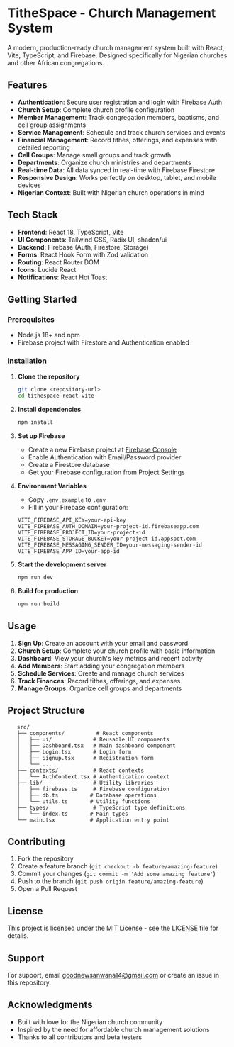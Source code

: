 # TitheSpace - Church Management System

A modern, production-ready church management system built with React, Vite, TypeScript, and Firebase. Designed specifically for Nigerian churches and other African congregations.

## Features

- **Authentication**: Secure user registration and login with Firebase Auth
- **Church Setup**: Complete church profile configuration
- **Member Management**: Track congregation members, baptisms, and cell group assignments
- **Service Management**: Schedule and track church services and events
- **Financial Management**: Record tithes, offerings, and expenses with detailed reporting
- **Cell Groups**: Manage small groups and track growth
- **Departments**: Organize church ministries and departments
- **Real-time Data**: All data synced in real-time with Firebase Firestore
- **Responsive Design**: Works perfectly on desktop, tablet, and mobile devices
- **Nigerian Context**: Built with Nigerian church operations in mind

## Tech Stack

- **Frontend**: React 18, TypeScript, Vite
- **UI Components**: Tailwind CSS, Radix UI, shadcn/ui
- **Backend**: Firebase (Auth, Firestore, Storage)
- **Forms**: React Hook Form with Zod validation
- **Routing**: React Router DOM
- **Icons**: Lucide React
- **Notifications**: React Hot Toast

## Getting Started

### Prerequisites

- Node.js 18+ and npm
- Firebase project with Firestore and Authentication enabled

### Installation

1. **Clone the repository**
   ```bash
   git clone <repository-url>
   cd tithespace-react-vite
   ```

2. **Install dependencies**
   ```bash
   npm install
   ```

3. **Set up Firebase**
   - Create a new Firebase project at [Firebase Console](https://console.firebase.google.com)
   - Enable Authentication with Email/Password provider
   - Create a Firestore database
   - Get your Firebase configuration from Project Settings

4. **Environment Variables**
   - Copy `.env.example` to `.env`
   - Fill in your Firebase configuration:
   ```env
   VITE_FIREBASE_API_KEY=your-api-key
   VITE_FIREBASE_AUTH_DOMAIN=your-project-id.firebaseapp.com
   VITE_FIREBASE_PROJECT_ID=your-project-id
   VITE_FIREBASE_STORAGE_BUCKET=your-project-id.appspot.com
   VITE_FIREBASE_MESSAGING_SENDER_ID=your-messaging-sender-id
   VITE_FIREBASE_APP_ID=your-app-id
   ```

5. **Start the development server**
   ```bash
   npm run dev
   ```

6. **Build for production**
   ```bash
   npm run build
   ```


## Usage

1. **Sign Up**: Create an account with your email and password
2. **Church Setup**: Complete your church profile with basic information
3. **Dashboard**: View your church's key metrics and recent activity
4. **Add Members**: Start adding your congregation members
5. **Schedule Services**: Create and manage church services
6. **Track Finances**: Record tithes, offerings, and expenses
7. **Manage Groups**: Organize cell groups and departments

## Project Structure

```
   src/
   ├── components/          # React components
   │   ├── ui/             # Reusable UI components
   │   ├── Dashboard.tsx   # Main dashboard component
   │   ├── Login.tsx       # Login form
   │   ├── Signup.tsx      # Registration form
   │   └── ...
   ├── contexts/           # React contexts
   │   └── AuthContext.tsx # Authentication context
   ├── lib/                # Utility libraries
   │   ├── firebase.ts     # Firebase configuration
   │   ├── db.ts          # Database operations
   │   └── utils.ts       # Utility functions
   ├── types/              # TypeScript type definitions
   │   └── index.ts       # Main types
   └── main.tsx           # Application entry point
```

## Contributing

1. Fork the repository
2. Create a feature branch (`git checkout -b feature/amazing-feature`)
3. Commit your changes (`git commit -m 'Add some amazing feature'`)
4. Push to the branch (`git push origin feature/amazing-feature`)
5. Open a Pull Request

## License

This project is licensed under the MIT License - see the [LICENSE](LICENSE) file for details.

## Support

For support, email goodnewsanwana14@gmail.com or create an issue in this repository.

## Acknowledgments

- Built with love for the Nigerian church community
- Inspired by the need for affordable church management solutions
- Thanks to all contributors and beta testers
